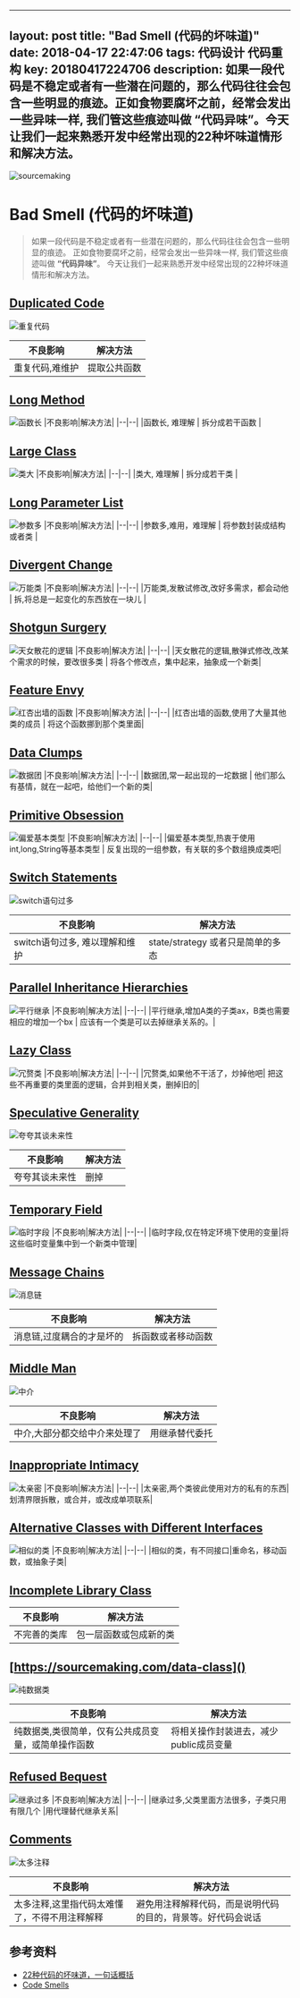 
---
layout: post
title: "Bad Smell (代码的坏味道)"
date: 2018-04-17 22:47:06
tags: 代码设计 代码重构
key: 20180417224706
description: 如果一段代码是不稳定或者有一些潜在问题的，那么代码往往会包含一些明显的痕迹。正如食物要腐坏之前，经常会发出一些异味一样, 我们管这些痕迹叫做 “代码异味”。今天让我们一起来熟悉开发中经常出现的22种坏味道情形和解决方法。
---

![sourcemaking](https://sourcemaking.com/images/content-public/logos/logo.png)

# Bad Smell (代码的坏味道)

> 如果一段代码是不稳定或者有一些潜在问题的，那么代码往往会包含一些明显的痕迹。
> 正如食物要腐坏之前，经常会发出一些异味一样, 我们管这些痕迹叫做 **“代码异味”**。
> 今天让我们一起来熟悉开发中经常出现的22种坏味道情形和解决方法。


## [Duplicated Code](https://sourcemaking.com/duplicate-code)

![重复代码](https://sourcemaking.com/images/refactoring-illustrations/duplicate-code-1.png)

|不良影响|解决方法|
|--|--|
|重复代码,难维护	| 提取公共函数 |

## [Long Method](https://sourcemaking.com/long-method)	
![函数长](https://sourcemaking.com/images/refactoring-illustrations/2x/long-method-1.png)
|不良影响|解决方法|
|--|--|
|函数长, 难理解	| 拆分成若干函数 |

## [Large Class](https://sourcemaking.com/large-class)	
![类大](https://sourcemaking.com/images/refactoring-illustrations/2x/large-class-1.png)
|不良影响|解决方法|
|--|--|
|类大, 难理解	| 拆分成若干类 |


## [Long Parameter List](https://sourcemaking.com/long-parameter-list)
![参数多](https://sourcemaking.com/images/refactoring-illustrations/2x/long-parameter-list-1.png)
|不良影响|解决方法|
|--|--|
|参数多,难用，难理解	| 将参数封装成结构或者类 |


## [Divergent Change](https://sourcemaking.com/divergent-change)
![万能类](https://sourcemaking.com/images/refactoring-illustrations/divergent-change-1.png)
|不良影响|解决方法|
|--|--|
|万能类,发散试修改,改好多需求，都会动他	| 拆,将总是一起变化的东西放在一块儿 |	


## [Shotgun Surgery](https://sourcemaking.com/shotgun-surgery)	
![天女散花的逻辑](https://sourcemaking.com/images/refactoring-illustrations/2x/shotgun-surgery-1.png)
|不良影响|解决方法|
|--|--|
|天女散花的逻辑,散弹式修改,改某个需求的时候，要改很多类	| 将各个修改点，集中起来，抽象成一个新类|	
	

## [Feature Envy](https://sourcemaking.com/feature-envy)	
![红杏出墙的函数](https://sourcemaking.com/images/refactoring-illustrations/2x/feature-envy-1.png)
|不良影响|解决方法|
|--|--|
|红杏出墙的函数,使用了大量其他类的成员	| 将这个函数挪到那个类里面|
	

## [Data Clumps](https://sourcemaking.com/data-clumps)	
![数据团](https://sourcemaking.com/images/refactoring-illustrations/data-clumps-1.png)
|不良影响|解决方法|
|--|--|
|数据团,常一起出现的一坨数据	| 他们那么有基情，就在一起吧，给他们一个新的类|
	
	

## [Primitive Obsession](https://sourcemaking.com/primitive-obsession)
![偏爱基本类型](https://sourcemaking.com/images/refactoring-illustrations/2x/primitive-obsession-1.png)
|不良影响|解决方法|
|--|--|
|偏爱基本类型,热衷于使用int,long,String等基本类型	| 反复出现的一组参数，有关联的多个数组换成类吧|

## [Switch Statements](https://sourcemaking.com/switch-statements)	
![switch语句过多](https://sourcemaking.com/images/refactoring-illustrations/switch-statements-1.png)

|不良影响|解决方法|
|--|--|
|	switch语句过多, 难以理解和维护	| state/strategy 或者只是简单的多态|

## [Parallel Inheritance Hierarchies](https://sourcemaking.com/parallel-inheritance-hierarchies)	
![平行继承](https://sourcemaking.com/images/refactoring-illustrations/parallel-inheritance-hierarchies-1.png)
|不良影响|解决方法|
|--|--|
|平行继承,增加A类的子类ax，B类也需要相应的增加一个bx		| 应该有一个类是可以去掉继承关系的。|


## [Lazy Class](https://sourcemaking.com/lazy-class)
![冗赘类](https://sourcemaking.com/images/refactoring-illustrations/lazy-class-1.png)
|不良影响|解决方法|
|--|--|
|冗赘类,如果他不干活了，炒掉他吧| 把这些不再重要的类里面的逻辑，合并到相关类，删掉旧的|	

## [Speculative Generality](https://sourcemaking.com/speculative-generality)

![夸夸其谈未来性](https://sourcemaking.com/images/refactoring-illustrations/speculative-generality-1.png)

|不良影响|解决方法|
|--|--|
|夸夸其谈未来性|删掉|

## [Temporary Field](https://sourcemaking.com/temporary-field)	
![临时字段](https://sourcemaking.com/images/refactoring-illustrations/temporary-field-1.png)
|不良影响|解决方法|
|--|--|
|临时字段,仅在特定环境下使用的变量|将这些临时变量集中到一个新类中管理|
	

## [Message Chains](https://sourcemaking.com/message-chains)	
![消息链](https://sourcemaking.com/images/refactoring-illustrations/2x/message-chains-1.png)

|不良影响|解决方法|
|--|--|
|消息链,过度耦合的才是坏的|拆函数或者移动函数|

## [Middle Man](https://sourcemaking.com/middle-man)	
![中介](https://sourcemaking.com/images/refactoring-illustrations/2x/middle-man-1.png)

|不良影响|解决方法|
|--|--|
|中介,大部分都交给中介来处理了|用继承替代委托|

## [Inappropriate Intimacy](https://sourcemaking.com/inappropriate-intimacy)	
![太亲密](https://sourcemaking.com/images/refactoring-illustrations/2x/inappropriate-intimacy-1.png)
|不良影响|解决方法|
|--|--|
|太亲密,两个类彼此使用对方的私有的东西|划清界限拆散，或合并，或改成单项联系|

## [Alternative Classes with Different Interfaces](https://sourcemaking.com/alternative-classes-with-different-interfaces)	
![相似的类](https://sourcemaking.com/images/refactoring-illustrations/alternative-classes-with-different-interfaces-1.png)
|不良影响|解决方法|
|--|--|
|相似的类，有不同接口|重命名，移动函数，或抽象子类|
## [Incomplete Library Class](https://sourcemaking.com/incomplete-library-class)	

|不良影响|解决方法|
|--|--|
|不完善的类库|包一层函数或包成新的类|
## [https://sourcemaking.com/data-class]()	
![纯数据类](https://sourcemaking.com/images/refactoring-illustrations/data-class-1.png)

|不良影响|解决方法|
|--|--|
|纯数据类,类很简单，仅有公共成员变量，或简单操作函数	|将相关操作封装进去，减少public成员变量|

## [Refused Bequest](https://sourcemaking.com/refused-bequest)	
![继承过多](https://sourcemaking.com/images/refactoring-illustrations/refused-bequest-1.png)
|不良影响|解决方法|
|--|--|
|继承过多,父类里面方法很多，子类只用有限几个	|用代理替代继承关系|

## [Comments](https://sourcemaking.com/comments)
![太多注释](https://sourcemaking.com/images/refactoring-illustrations/comments-1.png)
	

|不良影响|解决方法|
|--|--|
|太多注释,这里指代码太难懂了，不得不用注释解释 	|避免用注释解释代码，而是说明代码的目的，背景等。好代码会说话|


## 参考资料

-  [22种代码的坏味道，一句话概括](https://blog.csdn.net/windcao/article/details/25773219)
-  [Code Smells](https://sourcemaking.com/refactoring/smells) 